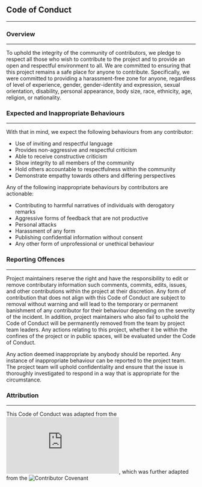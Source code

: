 ## **Code of Conduct**
___

### **Overview**
___

To uphold the integrity of the community of contributors, we pledge to respect all those who wish to contribute to the project and to provide an open and respectful environment to all. We are committed to ensuring that this project remains a safe place for anyone to contribute. Specifically, we were committed to providing a harassment-free zone for anyone, regardless of level of experience, gender, gender-identity and expression, sexual orientation, disability, personal appearance, body size, race, ethnicity, age, religion, or nationality. 


### **Expected and Inappropriate Behaviours**
___

With that in mind, we expect the following behaviours from any contributor:

-	Use of inviting and respectful language
-	Provides non-aggressive and respectful criticism
-	Able to receive constructive criticism
-	Show integrity to all members of the community
-	Hold others accountable to respectfulness within the community
-	Demonstrate empathy towards others and differing perspectives

Any of the following inappropriate behaviours by contributors are actionable:

-	Contributing to harmful narratives of individuals with derogatory remarks
-	Aggressive forms of feedback that are not productive
-	Personal attacks
-	Harassment of any form
-	Publishing confidential information without consent
-	Any other form of unprofessional or unethical behaviour

### **Reporting Offences**
___

Project maintainers reserve the right and have the responsibility to edit or remove contributary information such comments, commits, edits, issues, and other contributions within the project at their discretion. Any form of contribution that does not align with this Code of Conduct are subject to removal without warning and will lead to the temporary or permanent banishment of any contributor for their behaviour depending on the severity of the incident. In addition, project maintainers who also fail to uphold the Code of Conduct will be permanently removed from the team by project team leaders. Any actions relating to this project, whether it be within the confines of the project or in public spaces, will be evaluated under the Code of Conduct.

Any action deemed inappropriate by anybody should be reported. Any instance of inappropriate behaviour can be reported to the project team. The project team will uphold confidentiality and ensure that the issue is thoroughly investigated to respond in a way that is appropriate for the circumstance.

### **Attribution**
___

This Code of Conduct was adapted from the ![Pandas Code of Conduct](https://github.com/pandas-dev/pandas-governance/blob/master/code-of-conduct.md), which was further adapted from the ![Contributor Covenant](https://www.contributor-covenant.org/)
